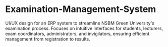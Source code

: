 # Examination-Management-System
UI/UX design for an ERP system to streamline NSBM Green University's examination process. Focuses on intuitive interfaces for students, lecturers, exam coordinators, administrators, and invigilators, ensuring efficient management from registration to results.
